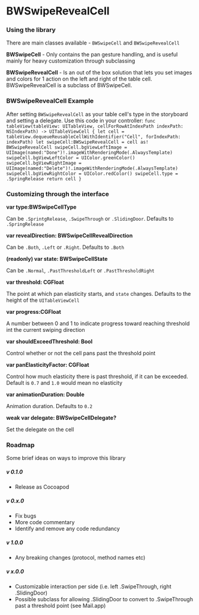 
# BWSwipeRevealCell

### Using the library

There are main classes available - `BWSwipeCell` and `BWSwipeRevealCell`

**BWSwipeCell** - Only contains the pan gesture handling, and is useful mainly for heavy customization through subclassing

**BWSwipeRevealCell** - Is an out of the box solution that lets you set images and colors for 1 action on the left and right of the table cell. BWSwipeRevealCell is a subclass of BWSwipeCell.


### BWSwipeRevealCell Example
After setting `BWSwipeRevealCell` as your table cell's type in the storyboard and setting a delegate. Use this code in your controller:
`
func tableView(tableView: UITableView, cellForRowAtIndexPath indexPath: NSIndexPath) -> UITableViewCell {
    let cell = tableView.dequeueReusableCellWithIdentifier("Cell", forIndexPath: indexPath)
    let swipeCell:BWSwipeRevealCell = cell as! BWSwipeRevealCell
    swipeCell.bgViewLeftImage = UIImage(named:"Done")!.imageWithRenderingMode(.AlwaysTemplate)
    swipeCell.bgViewLeftColor = UIColor.greenColor()
    swipeCell.bgViewRightImage = UIImage(named:"Delete")!.imageWithRenderingMode(.AlwaysTemplate)
    swipeCell.bgViewRightColor = UIColor.redColor()
    swipeCell.type = .SpringRelease
    return cell
}
`

### Customizing through the interface

**var type:BWSwipeCellType**

Can be `.SprintgRelease`, `.SwipeThrough` or `.SlidingDoor`. Defaults to `.SpringRelease`

**var revealDirection: BWSwipeCellRevealDirection**

Can be `.Both`, `.Left` or `.Right`. Defaults to `.Both`

**(readonly) var state: BWSwipeCellState**

Can be `.Normal`, `.PastThresholdLeft` or `.PastThresholdRight`

**var threshold: CGFloat**

The point at which pan elasticity starts, and `state` changes. Defaults to the height of the `UITableViewCell`

**var progress:CGFloat**

A number between 0 and 1 to indicate progress toward reaching threshold int the current swiping direction

**var shouldExceedThreshold: Bool**

Control whether or not the cell pans past the threshold point

**var panElasticityFactor: CGFloat**

Control how much elasticity there is past threshold, if it can be exceeded. Default is `0.7` and `1.0` would mean no elasticity

**var animationDuration: Double**

Animation duration. Defaults to `0.2`

**weak var delegate: BWSwipeCellDelegate?**

Set the delegate on the cell

### Roadmap
Some brief ideas on ways to improve this library

##### v 0.1.0
- Release as Cocoapod

##### v 0.x.0
- Fix bugs
- More code commentary
- Identify and remove any code redundancy

##### v 1.0.0
- Any breaking changes (protocol, method names etc)

##### v x.0.0
- Customizable interaction per side (i.e. left .SwipeThrough, right .SlidingDoor)
- Possible subclass for allowing .SlidingDoor to convert to .SwipeThrough past a threshold point (see Mail.app)